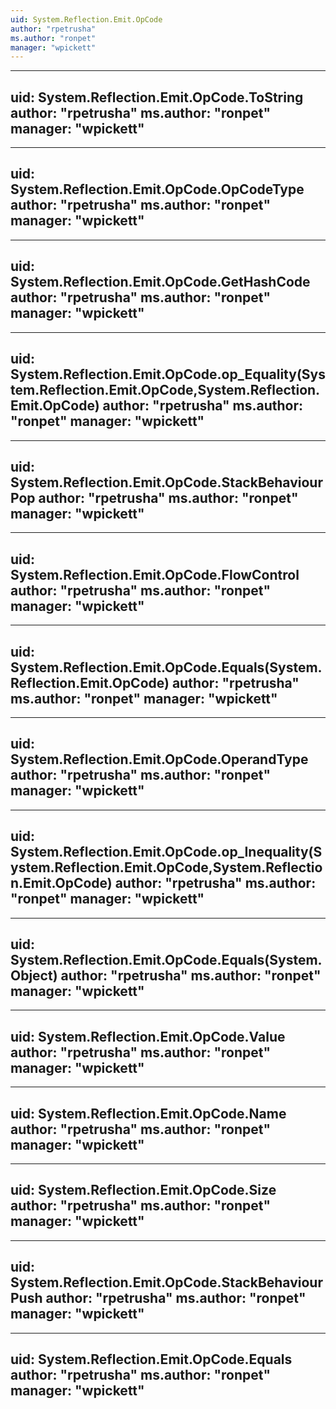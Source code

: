 ```yaml
---
uid: System.Reflection.Emit.OpCode
author: "rpetrusha"
ms.author: "ronpet"
manager: "wpickett"
---
```


---
uid: System.Reflection.Emit.OpCode.ToString
author: "rpetrusha"
ms.author: "ronpet"
manager: "wpickett"
---

---
uid: System.Reflection.Emit.OpCode.OpCodeType
author: "rpetrusha"
ms.author: "ronpet"
manager: "wpickett"
---

---
uid: System.Reflection.Emit.OpCode.GetHashCode
author: "rpetrusha"
ms.author: "ronpet"
manager: "wpickett"
---

---
uid: System.Reflection.Emit.OpCode.op_Equality(System.Reflection.Emit.OpCode,System.Reflection.Emit.OpCode)
author: "rpetrusha"
ms.author: "ronpet"
manager: "wpickett"
---

---
uid: System.Reflection.Emit.OpCode.StackBehaviourPop
author: "rpetrusha"
ms.author: "ronpet"
manager: "wpickett"
---

---
uid: System.Reflection.Emit.OpCode.FlowControl
author: "rpetrusha"
ms.author: "ronpet"
manager: "wpickett"
---

---
uid: System.Reflection.Emit.OpCode.Equals(System.Reflection.Emit.OpCode)
author: "rpetrusha"
ms.author: "ronpet"
manager: "wpickett"
---

---
uid: System.Reflection.Emit.OpCode.OperandType
author: "rpetrusha"
ms.author: "ronpet"
manager: "wpickett"
---

---
uid: System.Reflection.Emit.OpCode.op_Inequality(System.Reflection.Emit.OpCode,System.Reflection.Emit.OpCode)
author: "rpetrusha"
ms.author: "ronpet"
manager: "wpickett"
---

---
uid: System.Reflection.Emit.OpCode.Equals(System.Object)
author: "rpetrusha"
ms.author: "ronpet"
manager: "wpickett"
---

---
uid: System.Reflection.Emit.OpCode.Value
author: "rpetrusha"
ms.author: "ronpet"
manager: "wpickett"
---

---
uid: System.Reflection.Emit.OpCode.Name
author: "rpetrusha"
ms.author: "ronpet"
manager: "wpickett"
---

---
uid: System.Reflection.Emit.OpCode.Size
author: "rpetrusha"
ms.author: "ronpet"
manager: "wpickett"
---

---
uid: System.Reflection.Emit.OpCode.StackBehaviourPush
author: "rpetrusha"
ms.author: "ronpet"
manager: "wpickett"
---

---
uid: System.Reflection.Emit.OpCode.Equals
author: "rpetrusha"
ms.author: "ronpet"
manager: "wpickett"
---
